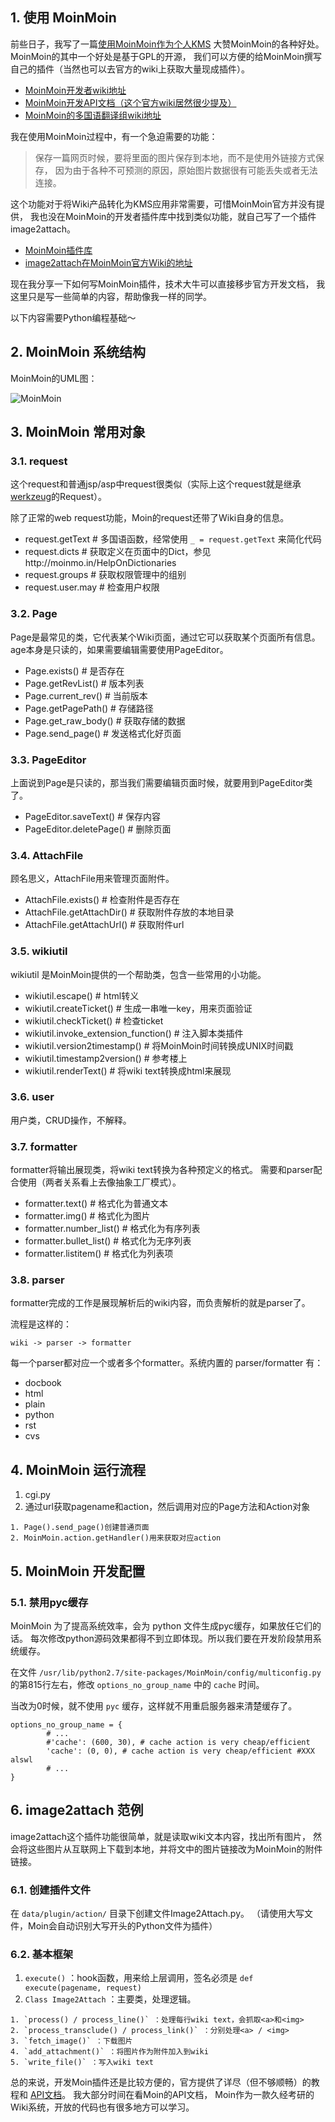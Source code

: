 

## 1. 使用 MoinMoin

前些日子，我写了一篇[使用MoinMoin作为个人KMS](../2011/12/moinmoin-kms)
大赞MoinMoin的各种好处。MoinMoin的其中一个好处是基于GPL的开源，
我们可以方便的给MoinMoin撰写自己的插件（当然也可以去官方的wiki上获取大量现成插件）。

  * [MoinMoin开发者wiki地址](http://moinmo.in/MoinDev)
  * [MoinMoin开发API文档（这个官方wiki居然很少提及）](http://docs.moinmo.in/)
  * [MoinMoin的多国语翻译组wiki地址](http://moinmo.in/MoinDev/Translation)

我在使用MoinMoin过程中，有一个急迫需要的功能：

> 保存一篇网页时候，要将里面的图片保存到本地，而不是使用外链接方式保存， 因为由于各种不可预测的原因，原始图片数据很有可能丢失或者无法连接。

这个功能对于将Wiki产品转化为KMS应用非常需要，可惜MoinMoin官方并没有提供，
我也没在MoinMoin的开发者插件库中找到类似功能，就自己写了一个插件image2attach。

  * [MoinMoin插件库](http://moinmo.in/MoinMoinExtensions)
  * [image2attach在MoinMoin官方Wiki的地址](http://moinmo.in/ActionMarket/Image2Attach)

现在我分享一下如何写MoinMoin插件，技术大牛可以直接移步官方开发文档， 我这里只是写一些简单的内容，帮助像我一样的同学。

以下内容需要Python编程基础～

## 2. MoinMoin 系统结构

MoinMoin的UML图：

![MoinMoin](https://e25ba8-log4d-c.dijingchao.com/images/upload_dropbox/201202/MoinMoinArchitecture.png)

## 3. MoinMoin 常用对象

### 3.1. request

这个request和普通jsp/asp中request很类似（实际上这个request就是继承
[werkzeug](http://werkzeug.pocoo.org/)的Request）。

除了正常的web request功能，Moin的request还带了Wiki自身的信息。

  * request.getText # 多国语函数，经常使用 `_ = request.getText` 来简化代码
  * request.dicts # 获取定义在页面中的Dict，参见http://moinmo.in/HelpOnDictionaries
  * request.groups # 获取权限管理中的组别
  * request.user.may # 检查用户权限

### 3.2. Page

Page是最常见的类，它代表某个Wiki页面，通过它可以获取某个页面所有信息。 age本身是只读的，如果需要编辑需要使用PageEditor。

  * Page.exists() # 是否存在
  * Page.getRevList() # 版本列表
  * Page.current_rev() # 当前版本
  * Page.getPagePath() # 存储路径
  * Page.get_raw_body() # 获取存储的数据
  * Page.send_page() # 发送格式化好页面

### 3.3. PageEditor

上面说到Page是只读的，那当我们需要编辑页面时候，就要用到PageEditor类了。

  * PageEditor.saveText() # 保存内容
  * PageEditor.deletePage() # 删除页面

### 3.4. AttachFile

顾名思义，AttachFile用来管理页面附件。

  * AttachFile.exists() # 检查附件是否存在
  * AttachFile.getAttachDir() # 获取附件存放的本地目录
  * AttachFile.getAttachUrl() # 获取附件url

### 3.5. wikiutil

wikiutil 是MoinMoin提供的一个帮助类，包含一些常用的小功能。

  * wikiutil.escape() # html转义
  * wikiutil.createTicket() # 生成一串唯一key，用来页面验证
  * wikiutil.checkTicket() # 检查ticket
  * wikiutil.invoke_extension_function() # 注入脚本类插件
  * wikiutil.version2timestamp() # 将MoinMoin时间转换成UNIX时间戳
  * wikiutil.timestamp2version() # 参考楼上
  * wikiutil.renderText() # 将wiki text转换成html来展现

### 3.6. user

用户类，CRUD操作，不解释。

### 3.7. formatter

formatter将输出展现类，将wiki text转换为各种预定义的格式。 需要和parser配合使用（两者关系看上去像抽象工厂模式）。

  * formatter.text() # 格式化为普通文本
  * formatter.img() # 格式化为图片
  * formatter.number_list() # 格式化为有序列表
  * formatter.bullet_list() # 格式化为无序列表
  * formatter.listitem() # 格式化为列表项

### 3.8. parser

formatter完成的工作是展现解析后的wiki内容，而负责解析的就是parser了。

流程是这样的：

    
    wiki -> parser -> formatter

每一个parser都对应一个或者多个formatter。系统内置的 parser/formatter 有：

  * docbook
  * html
  * plain
  * python
  * rst
  * cvs

## 4. MoinMoin 运行流程

  1. cgi.py
  2. 通过url获取pagename和action，然后调用对应的Page方法和Action对象  

    1. Page().send_page()创建普通页面
    2. MoinMoin.action.getHandler()用来获取对应action

## 5. MoinMoin 开发配置

### 5.1. 禁用pyc缓存

MoinMoin 为了提高系统效率，会为 python 文件生成pyc缓存，如果放任它们的话。
每次修改python源码效果都得不到立即体现。所以我们要在开发阶段禁用系统缓存。

在文件 `/usr/lib/python2.7/site-packages/MoinMoin/config/multiconfig.py`
的第815行左右，修改 `options_no_group_name` 中的 `cache` 时间。

当改为0时候，就不使用 `pyc` 缓存，这样就不用重启服务器来清楚缓存了。

    
    options_no_group_name = {
            # ...
            #'cache': (600, 30), # cache action is very cheap/efficient
            'cache': (0, 0), # cache action is very cheap/efficient #XXX alswl
            # ...
    }

## 6. image2attach 范例

image2attach这个插件功能很简单，就是读取wiki文本内容，找出所有图片，
然会将这些图片从互联网上下载到本地，并将文中的图片链接改为MoinMoin的附件链接。

### 6.1. 创建插件文件

在 `data/plugin/action/` 目录下创建文件Image2Attach.py。
（请使用大写文件，Moin会自动识别大写开头的Python文件为插件）

### 6.2. 基本框架

  1. `execute()` ：hook函数，用来给上层调用，签名必须是 `def execute(pagename, request)`
  2. `Class Image2Attach` ：主要类，处理逻辑。  

    1. `process() / process_line()` ：处理每行wiki text，会抓取<a>和<img>
    2. `process_transclude() / process_link()` ：分别处理<a> / <img>
    3. `fetch_image()` ：下载图片
    4. `add_attachment()` ：将图片作为附件加入到wiki
    5. `write_file()` ：写入wiki text

总的来说，开发Moin插件还是比较方便的，官方提供了详尽（但不够顺畅）的教程和
[API文档](http://docs.moinmo.in/moin/1.9/)。 我大部分时间在看Moin的API文档，
Moin作为一款久经考研的Wiki系统，开放的代码也有很多地方可以学习。


